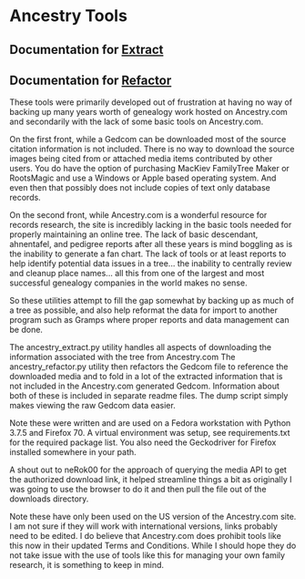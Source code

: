 # Ancestry Tools

## Documentation for [Extract](README_extract.md)

## Documentation for [Refactor](README_refactor.md)

These tools were primarily developed out of frustration at having no way of backing up many years worth of genealogy work hosted on Ancestry.com and secondarily with the lack of some basic tools on Ancestry.com.

On the first front, while a Gedcom can be downloaded most of the source citation information is not included. There is no way to download the source images being cited from or attached media items contributed by other users. You do have the option of purchasing MacKiev FamilyTree Maker or RootsMagic and use a Windows or Apple based operating system. And even then that possibly does not include copies of text only database records. 

On the second front, while Ancestry.com is a wonderful resource for records research, the site is incredibly lacking in the basic tools needed for properly maintaining an online tree. The lack of basic descendant, ahnentafel, and pedigree reports after all these years is mind boggling as is the inability to generate a fan chart. The lack of tools or at least reports to help identify potential data issues in a tree... the inability to centrally review and cleanup place names... all this from one of the largest and most successful genealogy companies in the world makes no sense.

So these utilities attempt to fill the gap somewhat by backing up as much of a tree as possible, and also help reformat the data for import to another program such as Gramps where proper reports and data management can be done.

The ancestry_extract.py utility handles all aspects of downloading the information associated with the tree from Ancestry.com  The ancestry_refactor.py utility then refactors the Gedcom file to reference the downloaded media and to fold in a lot of the extracted information that is not included in the Ancestry.com generated Gedcom. Information about both of these is included in separate readme files. The dump script simply makes viewing the raw Gedcom data easier.

Note these were written and are used on a Fedora workstation with Python 3.7.5 and Firefox 70. A virtual environment was setup, see requirements.txt for the required package list. You also need the Geckodriver for Firefox installed somewhere in your path. 

A shout out to neRok00 for the approach of querying the media API to get the authorized download link, it helped streamline things a bit as originally I was going to use the browser to do it and then pull the file out of the downloads directory.

Note these have only been used on the US version of the Ancestry.com site. I am not sure if they will work with international versions, links probably need to be edited. I do believe that Ancestry.com does prohibit tools like this now in their updated Terms and Conditions. While I should hope they do not take issue with the use of tools like this for managing your own family research, it is something to keep in mind.
